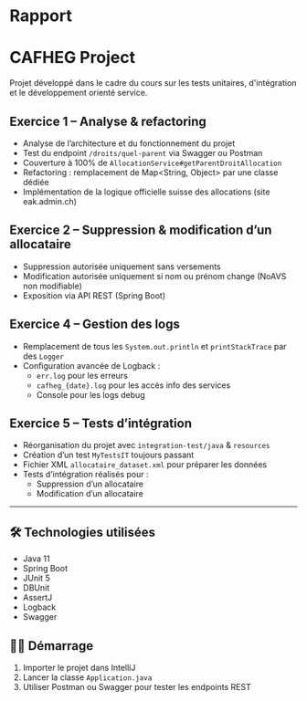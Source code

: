 # Rapport
# CAFHEG Project

Projet développé dans le cadre du cours sur les tests unitaires, d'intégration et le développement orienté service.

## Exercice 1 – Analyse & refactoring

- Analyse de l’architecture et du fonctionnement du projet
- Test du endpoint `/droits/quel-parent` via Swagger ou Postman
- Couverture à 100% de `AllocationService#getParentDroitAllocation`
- Refactoring : remplacement de Map<String, Object> par une classe dédiée
- Implémentation de la logique officielle suisse des allocations (site eak.admin.ch)

## Exercice 2 – Suppression & modification d’un allocataire

-  Suppression autorisée uniquement sans versements
-  Modification autorisée uniquement si nom ou prénom change (NoAVS non modifiable)
-  Exposition via API REST (Spring Boot)

##  Exercice 4 – Gestion des logs

-  Remplacement de tous les `System.out.println` et `printStackTrace` par des `Logger`
-  Configuration avancée de Logback :
    - `err.log` pour les erreurs
    - `cafheg_{date}.log` pour les accès info des services
    - Console pour les logs debug

##  Exercice 5 – Tests d’intégration

-  Réorganisation du projet avec `integration-test/java` & `resources`
-  Création d’un test `MyTestsIT` toujours passant
-  Fichier XML `allocataire_dataset.xml` pour préparer les données
-  Tests d’intégration réalisés pour :
    - Suppression d’un allocataire
    - Modification d’un allocataire

---

## 🛠️ Technologies utilisées

- Java 11
- Spring Boot
- JUnit 5
- DBUnit
- AssertJ
- Logback
- Swagger

## 👩‍💻 Démarrage

1. Importer le projet dans IntelliJ
2. Lancer la classe `Application.java`
3. Utiliser Postman ou Swagger pour tester les endpoints REST

